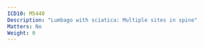 ```yaml
---
ICD10: M5440
Description: "Lumbago with sciatica: Multiple sites in spine"
Matters: No
Weight: 0
---
```


